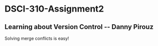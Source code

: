 # DSCI-310-Assignment2
## Learning about Version Control -- Danny Pirouz
Solving merge conflicts is easy!
